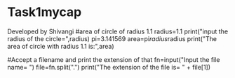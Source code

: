 # Task1mycap
Developed by Shivangi
#area of circle of radius 1.1
radius=1.1
print("input the radius of the circle=",radius)
pi=3.141569
area=pi*radius*radius
print("The area of circle with radius 1.1 is:",area)

#Accept a filename and print the extension of that
fn=input("Input the file name= ")
file=fn.split(".")
print("The extension of the file is= " + file[1])
